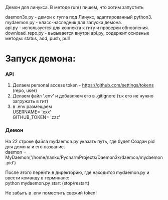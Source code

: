 Демон для линукса.
В методе run() пишем, что хотим запустить

daemon3x.py - демон с гугла под Линукс, адаптированный python3.  
mydaemon.py - класс-наследник для запуска демона.  
api.py - используется для коннекта к гиту и проверки обновления.  
download_repo.py - вызывается внутри api.py, содержит основные методы: status, add, push, pull  

# Запуск демона:  
### API
1. Делаем personal access token - https://github.com/settings/tokens (repo, user)
2. Делаем файл '.env' и добавляем его в .gitignore (т.к его не нужно загружать в гит)
3. в .env размещаем  
USERNAME= 'ххх'  
GITHUB_TOKEN= 'zzz'  
### Демон
На 22 строке файла mydaemon.py указать путь, где будет Cоздан pid для демона и его название.  
daemon = MyDaemon('/home/nanku/PycharmProjects/Daemon3x/daemon/mydaemon.pid')  

После этого перейти в директорию, где находится mydaemon.py и ввести команду в терминале:  
python mydaemon.py start  (stop/restart)  

Не забыть в .env поместить свежий token!  
